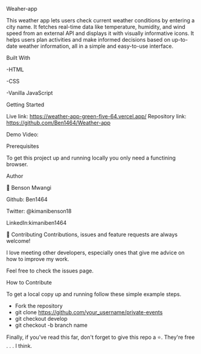 Weaher-app

This weather app lets users check current weather conditions by entering a city name. It fetches real-time data like temperature, humidity, and wind speed from an external API and displays it with visually informative icons. It helps users plan activities and make informed decisions based on up-to-date weather information, all in a simple and easy-to-use interface.

Built With

-HTML

-CSS 

-Vanilla JavaScript

Getting Started

Live link: https://weather-app-green-five-64.vercel.app/
Repository link: https://github.com/Ben1464/Weather-app

Demo Video:



Prerequisites

To get this project up and running locally you only need a functining browser.


Author

👤 Benson Mwangi

Github: Ben1464

Twitter: @kimanibenson18

LinkedIn:kimaniben1464


🤝 Contributing
Contributions, issues and feature requests are always welcome!

I love meeting other developers, especially ones that give me advice on how to improve my work.

Feel free to check the issues page.


How to Contribute

To get a local copy up and running follow these simple example steps.

- Fork the repository
- git clone https://github.com/your_username/private-events
- git checkout develop
- git checkout -b branch name


Finally, if you've read this far, don't forget to give this repo a ⭐️. They're free . . . I think.

